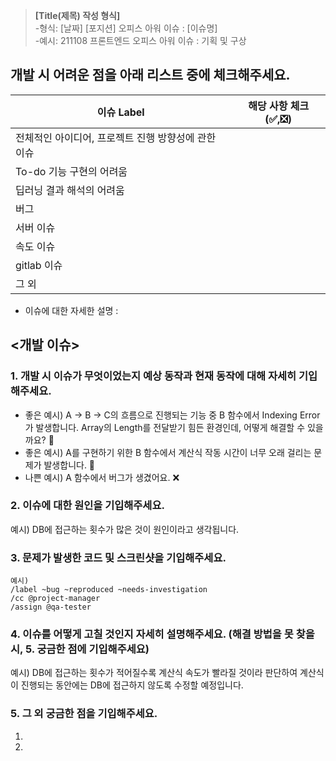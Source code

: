 >**[Title(제목) 작성 형식]** <Br>
-형식: [날짜] [포지션] 오피스 아워 이슈 : [이슈명]<Br>
-예시: 211108 프론트엔드 오피스 아워 이슈 : 기획 및 구상<Br>


## 개발 시 어려운 점을 아래 리스트 중에 체크해주세요.
| 이슈 Label| 해당 사항 체크(✅,❎) |
| ------ | ------ |
| 전체적인 아이디어, 프로젝트 진행 방향성에 관한 이슈 |  |
| To-do 기능 구현의 어려움 |  |
| 딥러닝 결과 해석의 어려움 |  |
| 버그 |  |
| 서버 이슈 |  |
| 속도 이슈 |  |
| gitlab 이슈 |  |
| 그 외 |  |

- 이슈에 대한 자세한 설명 :

## <개발 이슈>

### 1. 개발 시 이슈가 무엇이었는지 예상 동작과 현재 동작에 대해 자세히 기입해주세요.

- 좋은 예시)  A → B → C의 흐름으로 진행되는 기능 중 B 함수에서 Indexing Error가 발생합니다. Array의 Length를 전달받기 힘든 환경인데, 어떻게 해결할 수 있을까요? 💯
- 좋은 예시) A를 구현하기 위한 B 함수에서 계산식 작동 시간이 너무 오래 걸리는 문제가 발생합니다. 💯
- 나쁜 예시) A 함수에서 버그가 생겼어요. ❌


### 2. 이슈에 대한 원인을 기입해주세요.

예시) DB에 접근하는 횟수가 많은 것이 원인이라고 생각됩니다.


### 3. 문제가 발생한 코드 및 스크린샷을 기입해주세요.

```
예시)
/label ~bug ~reproduced ~needs-investigation
/cc @project-manager
/assign @qa-tester
```


### 4. 이슈를 어떻게 고칠 것인지 자세히 설명해주세요. (해결 방법을 못 찾을 시, 5. 궁금한 점에 기입해주세요)

예시) DB에 접근하는 횟수가 적어질수록 계산식 속도가 빨라질 것이라 판단하여 계산식이 진행되는 동안에는 DB에 접근하지 않도록 수정할 예정입니다.


### 5. 그 외 궁금한 점을 기입해주세요.

1.
2.
